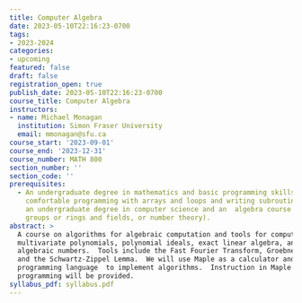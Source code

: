 ```yaml
---
title: Computer Algebra
date: 2023-05-10T22:16:23-0700
tags:
- 2023-2024
categories:
- upcoming
featured: false
draft: false
registration_open: true
publish_date: 2023-05-10T22:16:23-0700
course_title: Computer Algebra
instructors:
- name: Michael Monagan
  institution: Simon Fraser University
  email: mmonagan@sfu.ca
course_start: '2023-09-01'
course_end: '2023-12-31'
course_number: MATH 800
section_number: ''
section_code: ''
prerequisites:
  - An undergraduate degree in mathematics and basic programming skills (you are
    comfortable programming with arrays and loops and writing subroutines).  Or
    an undergraduate degree in computer science and an  algebra course (in
    groups or rings and fields, or number theory).
abstract: >
  A course on algorithms for algebraic computation and tools for computing with
  multivariate polynomials, polynomial ideals, exact linear algebra, and
  algebraic numbers.  Tools include the Fast Fourier Transform, Groebner bases,
  and the Schwartz-Zippel Lemma.  We will use Maple as a calculator and as a
  programming language  to implement algorithms.  Instruction in Maple usage and
  programming will be provided.
syllabus_pdf: syllabus.pdf
---
```

